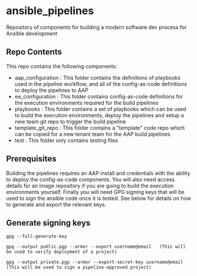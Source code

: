 # ansible_pipelines
Repository of components for building a modern software dev process for Ansible development

## Repo Contents
This repo contains the following components:

- aap_configuration : This folder contains the definitions of playbooks used in the pipeline workflow, and all of the config-as-code definitions to deploy the pipelines to AAP
- ee_configuration : This folder contains config-as-code definitions for the execution environments required for the build pipelines
- playbooks : This folder contains a set of playbooks which can be used to build the execution environments, deploy the pipelines and setup a new team git repo to trigger the build pipeline
- template_git_repo : This folder contains a "template" code repo which can be copied for a new tenant team for the AAP build pipelines
- test : This folder only contains testing files

## Prerequisites
Building the pipelines requires an AAP install and credentials with the ability to deploy the config-as-code components. You will also need access details for an image repository if you are going to build the execution environments yourself. Finally you will need GPG signing keys that will be used to sign the ansible code once it is tested. See below for details on how to generate and export the relevant keys.

## Generate signing keys
```
gpg --full-generate-key

gpg --output public.pgp --armor --export username@email   (This will be used to verify deployment of a project)

gpg --output private.pgp --armor --export-secret-key username@email     (This will be used to sign a pipeline-approved project)
```